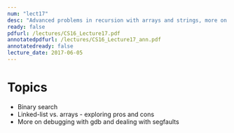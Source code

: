 ```yaml
---
num: "lect17"
desc: "Advanced problems in recursion with arrays and strings, more on debugging with gdb"
ready: false
pdfurl: /lectures/CS16_Lecture17.pdf
annotatedpdfurl: /lectures/CS16_Lecture17_ann.pdf
annotatedready: false
lecture_date: 2017-06-05
---
```


# Topics

* Binary search
* Linked-list vs. arrays - exploring pros and cons 
* More on debugging with gdb and dealing with segfaults
